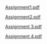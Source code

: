 [Assignment1.pdf](https://github.com/Ajmean/Exploratory-Analysis-Of-Rain-Fall-Data-In-India-For-Agriculture/files/15033279/Assignment1.pdf)

[Assignment2.pdf](https://github.com/Ajmean/Exploratory-Analysis-Of-Rain-Fall-Data-In-India-For-Agriculture/files/15033281/Assignment2.pdf)

[Assignment 3.pdf](https://github.com/Ajmean/Exploratory-Analysis-Of-Rain-Fall-Data-In-India-For-Agriculture/files/15033284/Assignment.3.pdf)

[Assignment 4.pdf](https://github.com/Ajmean/Exploratory-Analysis-Of-Rain-Fall-Data-In-India-For-Agriculture/files/15033286/Assignment.4.pdf)
